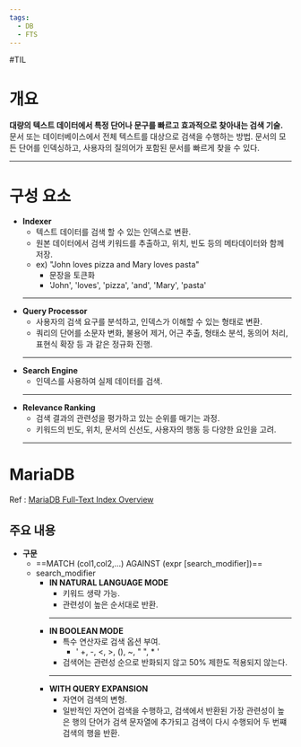```yaml
---
tags:  
  - DB  
  - FTS  
---
```

#TIL   
# 개요  
**대량의 텍스트 데이터에서 특정 단어나 문구를 빠르고 효과적으로 찾아내는 검색 기술.**    
문서 또는 데이터베이스에서 전체 텍스트를 대상으로 검색을 수행하는 방법. 문서의 모든 단어를 인덱싱하고, 사용자의 질의어가 포함된 문서를 빠르게 찾을 수 있다.  
***  
# 구성 요소  
* **Indexer**  
    * 텍스트 데이터를 검색 할 수 있는 인덱스로 변환.  
    * 원본 데이터에서 검색 키워드를 추출하고, 위치, 빈도 등의 메타데이터와 함께 저장.  
    * ex) "John loves pizza and Mary loves pasta"  
       * 문장을 토큰화  
       * 'John', 'loves', 'pizza', 'and', 'Mary', 'pasta'  
    ***  
* **Query Processor**  
    * 사용자의 검색 요구를 분석하고, 인덱스가 이해할 수 있는 형태로 변환.  
    * 쿼리의 단어를 소문자 변화, 불용어 제거, 어근 추출, 형태소 분석, 동의어 처리, 표현식 확장 등 과 같은 정규화 진행.  
    ***  
* **Search Engine**  
    * 인덱스를 사용하여 실제 데이터를 검색.  
    ***  
* **Relevance Ranking**  
    * 검색 결과의 관련성을 평가하고 있는 순위를 매기는 과정.  
    * 키워드의 빈도, 위치, 문서의 신선도, 사용자의 행동 등 다양한 요인을 고려.  
    ***  
# MariaDB  
Ref : [MariaDB Full-Text Index Overview](https://mariadb.com/kb/en/full-text-index-overview/#in-natural-language-mode)  
## 주요 내용  
* **구문**  
    * ==MATCH (col1,col2,...) AGAINST (expr [search_modifier])==  
    * search_modifier  
       * **IN NATURAL LANGUAGE MODE**  
          * 키워드 생략 가능.  
          * 관련성이 높은 순서대로 반환.  
          ***  
       * **IN BOOLEAN MODE**  
          * 특수 연산자로 검색 옵션 부여.  
             * ' +, -, <, >, (), ~, " ", * '  
          * 검색어는 관련성 순으로 반화되지 않고 50% 제한도 적용되지 않는다.  
          ***  
       * **WITH QUERY EXPANSION**  
          * 자연어 검색의 변형.  
          * 일반적인 자연어 검색을 수행하고, 검색에서 반환된 가장 관련성이 높은 행의 단어가 검색 문자열에 추가되고 검색이 다시 수행되어 두 번쨰 검색의 행을 반환.



